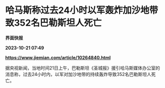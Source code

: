 # 哈马斯称过去24小时以军轰炸加沙地带致352名巴勒斯坦人死亡
**界面快报**

**2023-10-21 07:49**

**https://www.jiemian.com/article/10264840.html**

据央视新闻，当地时间21日上午，巴勒斯坦《圣城报》援引哈马斯媒体办公室的消息称，过去24小时内，以军对加沙地带的持续轰炸导致352名巴勒斯坦人死亡。